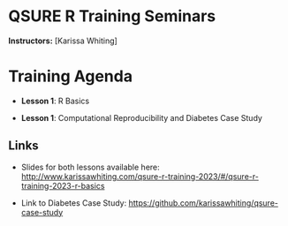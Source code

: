 # QSURE R Training Seminars

**Instructors:** [Karissa Whiting]

# Training Agenda

- **Lesson 1**: R Basics

- **Lesson 1**: Computational Reproducibility and Diabetes Case Study

## Links

- Slides for both lessons available here: http://www.karissawhiting.com/qsure-r-training-2023/#/qsure-r-training-2023-r-basics

- Link to Diabetes Case Study: https://github.com/karissawhiting/qsure-case-study 